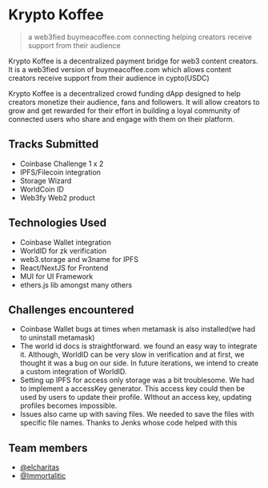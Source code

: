 # Krypto Koffee

> a web3fied buymeacoffee.com connecting helping creators receive support from their audience

Krypto Koffee is a decentralized payment bridge for web3 content creators. It is a web3fied version of buymeacoffee.com which allows content creators receive support from their audience in cypto(USDC)

Krypto Koffee is a decentralized crowd funding dApp designed to help creators monetize their audience, fans and followers. It will allow creators to grow and get rewarded for their effort in building a loyal community of connected users who share and engage with them on their platform.

## Tracks Submitted

-   Coinbase Challenge 1 x 2
-   IPFS/Filecoin integration
-   Storage Wizard
-   WorldCoin ID
-   Web3fy Web2 product

## Technologies Used

-   Coinbase Wallet integration
-   WorldID for zk verification
-   web3.storage and w3name for IPFS
-   React/NextJS for Frontend
-   MUI for UI Framework
-   ethers.js lib amongst many others

## Challenges encountered

-   Coinbase Wallet bugs at times when metamask is also installed(we had to uninstall metamask)
-   The world id docs is straightforward. we found an easy way to integrate it. Although, WorldID can be very slow in verification and at first, we thought it was a bug on our side. In future iterations, we intend to create a custom integration of WorldID.
-   Setting up IPFS for access only storage was a bit troublesome. We had to implement a accessKey generator. This access key could then be used by users to update their profile. WIthout an access key, updating profiles becomes impossible.
-   Issues also came up with saving files. We needed to save the files with specific file names. Thanks to Jenks whose code helped with this

## Team members

-   [@elcharitas](https://github.com/elcharitas)
-   [@Immortalitic](https://github.com/immortalitic)
